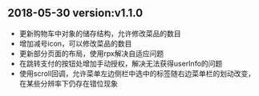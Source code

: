 2018-05-30 version:v1.1.0
---
* 更新购物车中对象的储存结构，允许修改菜品的数目
* 增加减号icon，可以修改菜品的数目
* 更新部分页面的布局，使用rpx解决自适应问题
* 在跳转支付的按钮处增加手动授权，解决无法获得userInfo的问题
* 使用scroll回调，允许菜单左边侧栏中选中的标签随右边菜单栏的划动改变，在某些分辨率下仍存在错位现象